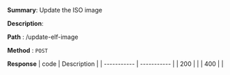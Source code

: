 **Summary**: Update the ISO image

**Description**:

**Path** : /update-elf-image

**Method** : `POST`

**Response**
| code      | Description |
| ----------- | ----------- |
|  200   |       |
|  400   |       |

